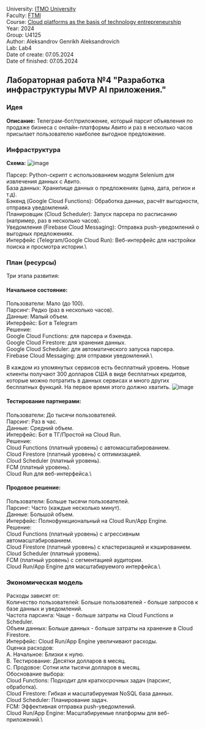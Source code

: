 University: [ITMO University](https://itmo.ru/ru/) \
Faculty: [FTMI](https://ftmi.itmo.ru) \
Course: [Cloud platforms as the basis of technology entrepreneurship](https://itmo-ict-faculty.github.io/cloud-platforms-as-the-basis-of-technology-entrepreneurship/) \
Year: 2024 \
Group: U4125 \
Author: Aleksandrov Genrikh Aleksandrovich \
Lab: Lab4 \
Date of create: 07.05.2024 \
Date of finished: 07.05.2024

## Лабораторная работа №4 "Разработка инфраструктуры MVP AI приложения."
### Идея
**Описание:** Телеграм-бот/приложение, который парсит объявления по продаже бизнеса с онлайн-платформы Авито и раз в несколько часов присылает пользователю наиболее выгодное предложение.
### Инфраструктура
**Схема:** 
![image](https://github.com/genrikhlamar/2023_2024-cloud-platforms-as-the-basis-of-technology-entrepreneurship-u4125-aleksandrov_g_a/assets/164926677/417cfc01-cf1d-420c-9de3-e575171907de)

Парсер: Python-скрипт с использованием модуля Selenium для извлечения данных с Авито.\
База данных: Хранилище данных о предложениях (цена, дата, регион и т.д).\
Бэкенд (Google Cloud Functions): Обработка данных, расчёт выгодности, отправка уведомлений.\
Планировщик (Cloud Scheduler): Запуск парсера по расписанию (например, раз в несколько часов).\
Уведомления (Firebase Cloud Messaging): Отправка push-уведомлений о выгодных предложениях.\
Интерфейс (Telegram/Google Cloud Run): Веб-интерфейс для настройки поиска и просмотра истории.\

### План (ресурсы)
Три этапа развития:
#### Начальное состояние:
Пользователи: Мало (до 100).\
Парсинг: Редко (раз в несколько часов).\
Данные: Малый объем.\
Интерфейс: Бот в Telegram\
Решение:\
Google Cloud Functions: для парсера и бэкенда.\
Google Cloud Firestore: для хранения данных.\
Google Cloud Scheduler: для автоматического запуска парсера.\
Firebase Cloud Messaging: для отправки уведомлений.\

В каждом из упомянутых сервисов есть бесплатный уровень. Новые клиенты получают 300 долларов США в виде бесплатных кредитов, которые можно потратить в данных сервисах и много других бесплатных функций. На первое время этого должно хватить.
![image](https://github.com/genrikhlamar/2023_2024-cloud-platforms-as-the-basis-of-technology-entrepreneurship-u4125-aleksandrov_g_a/assets/164926677/2e18157b-019b-4e43-bd3b-fceb120ad143)

#### Тестирование партнерами:
Пользователи: До тысячи пользователей.\
Парсинг: Раз в час.\
Данные: Средний объем.\
Интерфейс: Бот в ТГ/Простой на Cloud Run.\
Решение:\
Cloud Functions (платный уровень) с автомасштабированием.\
Cloud Firestore (платный уровень) с оптимизацией.\
Cloud Scheduler (платный уровень).\
FCM (платный уровень).\
Cloud Run для веб-интерфейса.\
#### Продовое решение:
Пользователи: Больше тысячи пользователей.\
Парсинг: Часто (каждые несколько минут).\
Данные: Большой объем.\
Интерфейс: Полнофункциональный на Cloud Run/App Engine.\
Решение:\
Cloud Functions (платный уровень) с агрессивным автомасштабированием.\
Cloud Firestore (платный уровень) с кластеризацией и кэшированием.\
Cloud Scheduler (платный уровень).\
FCM (платный уровень) с сегментацией аудитории.\
Cloud Run/App Engine для масштабируемого интерфейса.\

### Экономическая модель
Расходы зависят от:\
Количество пользователей: Больше пользователей - больше запросов к базе данных и уведомлений.\
Частота парсинга: Чаще - больше затраты на Cloud Functions и Scheduler.\
Объем данных: Больше данных - больше затраты на хранение в Cloud Firestore.\
Интерфейс: Cloud Run/App Engine увеличивают расходы.\
Оценка расходов:\
A. Начальное: Близки к нулю.\
B. Тестирование: Десятки долларов в месяц.\
C. Продовое: Сотни или тысячи долларов в месяц.\
Обоснование выбора:\
Cloud Functions: Подходит для краткосрочных задач (парсинг, обработка).\
Cloud Firestore: Гибкая и масштабируемая NoSQL база данных.\
Cloud Scheduler: Планирование задач.\
FCM: Эффективная отправка push-уведомлений.\
Cloud Run/App Engine: Масштабируемые платформы для веб-приложений.\



